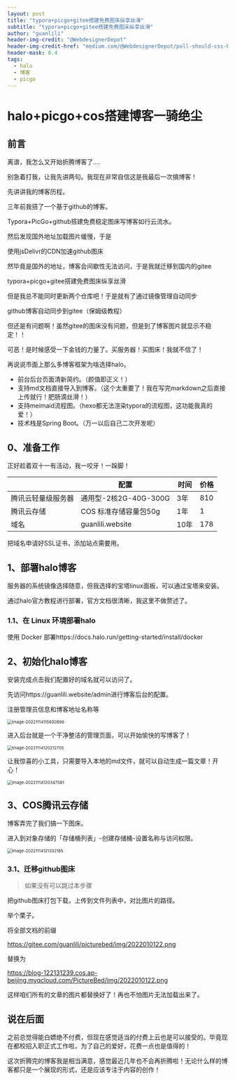 ```yaml
---
layout: post
title: "typora+picgo+gitee搭建免费图床纵享丝滑"
subtitle: "typora+picgo+gitee搭建免费图床纵享丝滑"
author: "guanlili"
header-img-credit: "@WebdesignerDepot"
header-img-credit-href: "medium.com/@WebdesignerDepot/poll-should-css-become-more-like-a-programming-language-c74eb26a4270"
header-mask: 0.4
tags:
  - halo
  - 博客
  - picgo
---
```


# halo+picgo+cos搭建博客一骑绝尘

## 前言

离谱，我怎么又开始折腾博客了....

别急着打我，让我先讲两句。我现在非常自信这是我最后一次搞博客！

先讲讲我的博客历程。

三年前我搭了一个基于github的博客。

Typora+PicGo+github搭建免费稳定图床写博客如行云流水。

然后发现国外地址加载图片缓慢，于是

使用jsDelivr的CDN加速github图床

然毕竟是国外的地址，博客会间歇性无法访问，于是我就迁移到国内的gitee

typora+picgo+gitee搭建免费图床纵享丝滑

但是我总不能同时更新两个仓库吧！于是就有了通过镜像管理自动同步

github博客自动同步到gitee（保姆级教程）

但还是有问题啊！虽然gitee的图床没有问题，但是到了博客图片就显示不稳定！！



可恶！是时候感受一下金钱的力量了。买服务器！买图床！我就不信了！



再说说市面上那么多博客框架为啥选择halo。

- 前台后台页面清新简约。（颜值即正义！）
- 支持md文档直接导入到博客。（这个太重要了！我在写完markdown之后直接上传就行！肥肠滴丝滑！）
- 支持meimaid流程图。（hexo都无法渲染typora的流程图，这功能我真的爱！）
- 技术栈是Spring Boot。（万一以后自己二次开发呢）

## 0、准备工作

正好趁着双十一有活动，我一咬牙！一跺脚！

|                    | 配置                  | 时间 | 价格 |
| ------------------ | --------------------- | ---- | ---- |
| 腾讯云轻量级服务器 | 通用型-2核2G-40G-300G | 3年  | 810  |
| 腾讯云存储         | COS 标准存储容量包50g | 1年  | 1    |
| 域名               | guanlili.website      | 10年 | 178  |

把域名申请好SSL证书，添加站点需要用。

## 1、部署halo博客

服务器的系统镜像选择随意，但我选择的宝塔linux面板，可以通过宝塔来安装。

通过halo官方教程进行部署，官方文档很清晰，我这里不做赘述了。

### 1.1、在 Linux 环境部署halo

使用 Docker 部署https://docs.halo.run/getting-started/install/docker

## 2、初始化halo博客

安装完成点击我们配置好的域名就可以访问了。

先访问https://guanlili.website/admin进行博客后台的配置。

注册管理员信息和博客地址名称等

<img src="https://blog-1258476669.cos.ap-beijing.myqcloud.com/cos-pictureBed/image-20221114115930896.png" alt="image-20221114115930896" style="zoom: 67%;" />

进入后台就是一个干净整洁的管理页面，可以开始愉快的写博客了！

<img src="https://blog-1258476669.cos.ap-beijing.myqcloud.com/cos-pictureBed/image-20221114120212705.png" alt="image-20221114120212705" style="zoom: 67%;" />

让我惊喜的小工具，只需要导入本地的md文件，就可以自动生成一篇文章！开心！

<img src="https://blog-1258476669.cos.ap-beijing.myqcloud.com/cos-pictureBed/image-20221114120347581.png" alt="image-20221114120347581" style="zoom:67%;" />



## 3、COS腾讯云存储

博客弄完了我们搞一下图床。

进入到对象存储的「存储桶列表」-创建存储桶-设置名称与访问权限。

<img src="https://blog-1258476669.cos.ap-beijing.myqcloud.com/cos-pictureBed/image-20221114121332185.png" alt="image-20221114121332185" style="zoom:67%;" />



### 3.1、迁移github图床

> 如果没有可以跳过本步骤

把github图床打包下载，上传到文件列表中，对比图片的路径。

举个栗子。

将全部文档的前缀

https://gitee.com/guanlili/picturebed/img/2022010122.png

替换为

https://blog-122131239.cos.ap-beijing.myqcloud.com/PictureBed/img/2022010122.png

这样咱们所有的文章的图片都替换好了！再也不怕图片无法加载出来了。

## 说在后面

之前总觉得能白嫖绝不付费，但现在感觉适当的付费上云也是可以接受的。毕竟现在都校招入职正式工作啦，为了自己的爱好，花费一点也是值得的！

这次折腾完的博客我是相当满意，感觉最近几年也不会再折腾啦！无论什么样的博客都只是一个展现的形式，还是应该专注于内容的创作！

